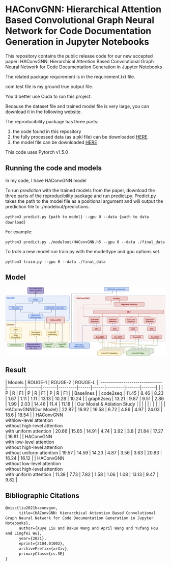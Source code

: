 # HAConvGNN: Hierarchical Attention Based Convolutional Graph Neural Network for Code Documentation Generation in Jupyter Notebooks
This repository contains the public release code for our new accepted paper: HAConvGNN: Hierarchical Attention Based Convolutional Graph Neural Network for Code Documentation Generation in Jupyter Notebooks

The related package requirement is in the requirement.txt file.

com.test file is my ground true output file.

You'd better use Cuda to run this project.

Because the dataset file and trained model file is very large, you can download it in the following website.

The reproducibility package has three parts:
1. the code found in this repository
2. the fully processed data (as a pkl file) can be downloaded [HERE](https://drive.google.com/file/d/11CS-S2O32ARA-Y0JjMTUVAb11CcPPLVc/view?usp=sharing)
3. the model file can be downloaded [HERE](https://www.dropbox.com/s/yp3uugog0ux3k2o/HAConvGNN_saved_model.h5?dl=0)

This code uses Pytorch v1.5.0

## Running the code and models

In my code, I have HAConvGNN model

To run *prediction* with the trained models from the paper, download the three parts of the reproducibility package and run predict.py. Predict.py takes the path to the model file as a positional argument and will output the prediction file to ./modelout/predictions.

`python3 predict.py {path to model} --gpu 0 --data {path to data download}`

For example:

`python3 predict.py ./modelout/HAConvGNN.h5 --gpu 0 --data ./final_data`

To *train* a new model run train.py with the modeltype and gpu options set.

`python3 train.py --gpu 0 --data ./final_data`

## Model

![avatar](/img/model.png)

## Result
| Models                       | ROUGE-1                 | ROUGE-2               | ROUGE-L                 |
|------------------------------|---------|-------|-------|---------|------|------|---------|-------|-------|
|                              | P       | R     | F1    | P       | R    | F1   | P       | R     | F1    |
| Baselines   |
| code2seq                     | 11.45   | 8.46  | 8.23  | 1.67    | 1.11 | 1.11 | 13.13   | 10.28 | 10.24 |
| graph2seq                    | 13.21   | 9.87  | 9.51  | 2.86    | 1.99 | 2.03 | 14.46   | 11.4  | 11.18 |
| Our Model & Ablation Study   |         |       |       |         |      |      |         |       |       |
| HAConvGNN(Our Model)         | 22.87   | 16.92 | 16.58 | 6.72    | 4.86 | 4.97 | 24.03   | 18.6  | 18.54 |
| HAConvGNN   <br> withlow-level attention  <br> without high-level attention <br> with uniform attention      | 20.66   | 15.65 | 14.91 | 4.74    | 3.92 | 3.8  | 21.84   | 17.27 | 16.81 |
| HAConvGNN <br> with low-level attention  <br>  without high-level attention <br> without uniform attention  | 19.57   | 14.59 | 14.23 | 4.87    | 3.56 | 3.63 | 20.83   | 16.24 | 16.12 |
| HAConvGNN <br> without low-level attention <br> without high-level attention <br> with uniform attention      | 11.39   | 7.73  | 7.82  | 1.58    | 1.06 | 1.08 | 13.13   | 9.47  | 9.82  |

## Bibliographic Citations
```
@misc{liu2021haconvgnn,
      title={HAConvGNN: Hierarchical Attention Based Convolutional Graph Neural Network for Code Documentation Generation in Jupyter Notebooks}, 
      author={Xuye Liu and Dakuo Wang and April Wang and Yufang Hou and Lingfei Wu},
      year={2021},
      eprint={2104.01002},
      archivePrefix={arXiv},
      primaryClass={cs.SE}
}
```
